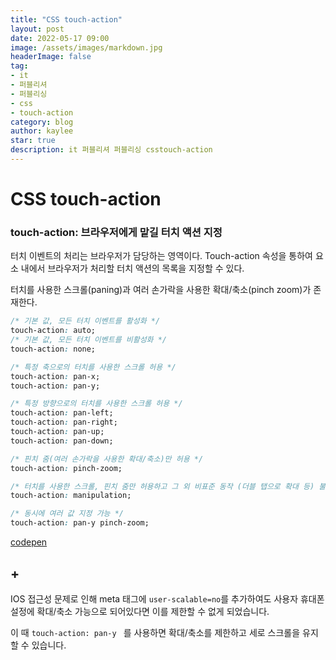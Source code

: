 ```yaml
---
title: "CSS touch-action"
layout: post
date: 2022-05-17 09:00
image: /assets/images/markdown.jpg
headerImage: false
tag:
- it
- 퍼블리셔
- 퍼블리싱
- css
- touch-action
category: blog
author: kaylee
star: true
description: it 퍼블리셔 퍼블리싱 csstouch-action
---
```


# CSS touch-action



### touch-action: 브라우저에게 맡길 터치 액션 지정

터치 이벤트의 처리는 브라우저가 담당하는 영역이다. Touch-action 속성을 통하여 요소 내에서 브라우저가 처리할 터치 액션의 목록을 지정할 수 있다.

터치를 사용한 스크롤(paning)과 여러 손가락을 사용한 확대/축소(pinch zoom)가 존재한다.

```css
/* 기본 값, 모든 터치 이벤트를 활성화 */
touch-action: auto;
/* 기본 값, 모든 터치 이벤트를 비활성화 */
touch-action: none;

/* 특정 축으로의 터치를 사용한 스크롤 허용 */
touch-action: pan-x;
touch-action: pan-y;

/* 특정 방향으로의 터치를 사용한 스크롤 허용 */
touch-action: pan-left;
touch-action: pan-right;
touch-action: pan-up;
touch-action: pan-down;

/* 핀치 줌(여러 손가락을 사용한 확대/축소)만 허용 */
touch-action: pinch-zoom;

/* 터치를 사용한 스크롤, 핀치 줌만 허용하고 그 외 비표준 동작 (더블 탭으로 확대 등) 불허용 */
touch-action: manipulation;

/* 동시에 여러 값 지정 가능 */
touch-action: pan-y pinch-zoom; 
```

[codepen](http://code.d2.co.kr/kaylee/220517.html)



## +

IOS 접근성 문제로 인해 meta 태그에 `user-scalable=no`를 추가하여도 사용자 휴대폰 설정에 확대/축소 가능으로 되어있다면 이를 제한할 수 없게 되었습니다.

이 때   `touch-action: pan-y ` 를 사용하면 확대/축소를 제한하고 세로 스크롤을 유지할 수 있습니다.
